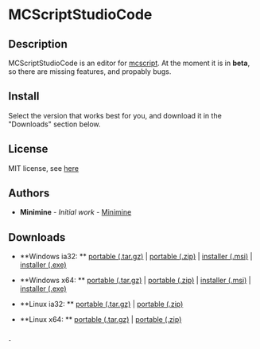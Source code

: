# MCScriptStudioCode
## Description
MCScriptStudioCode is an editor for [mcscript](https://github.com/stevertus/mcscript). At the moment it is in **beta**, so there are missing features, and propably bugs.

## Install
Select the version that works best for you, and download it in the "Downloads" section below.

## License
MIT license, see [here](license)

## Authors

* **Minimine** - *Initial work* - [Minimine](https://github.com/MinimineLP)

## Downloads
- **Windows ia32: **
[portable (.tar.gz)](https://raw.githubusercontent.com/MinimineLP/mcscriptStudioCode/master/builds/win32/ia32/mcscriptStudioCode-win32-ia32-portable.tar.gz) |
[portable (.zip)](https://raw.githubusercontent.com/MinimineLP/mcscriptStudioCode/master/builds/win32/ia32/mcscriptStudioCode-win32-ia32-portable.zip) |
[installer (.msi)](https://raw.githubusercontent.com/MinimineLP/mcscriptStudioCode/master/builds/win32/ia32/mcscriptstudiocode-win32-ia32.msi) |
[installer (.exe)](https://raw.githubusercontent.com/MinimineLP/mcscriptStudioCode/master/builds/win32/ia32/mcscriptstudiocode-win32-ia32.exe)

- **Windows x64: **
[portable (.tar.gz)](https://raw.githubusercontent.com/MinimineLP/mcscriptStudioCode/master/builds/win32/x64/mcscriptStudioCode-win32-x64-portable.tar.gz) |
[portable (.zip)](https://raw.githubusercontent.com/MinimineLP/mcscriptStudioCode/master/builds/win32/x64/mcscriptStudioCode-win32-x64-portable.zip) |
[installer (.msi)](https://raw.githubusercontent.com/MinimineLP/mcscriptStudioCode/master/builds/win32/x64/mcscriptstudiocode-win32-x64.msi) |
[installer (.exe)](https://raw.githubusercontent.com/MinimineLP/mcscriptStudioCode/master/builds/win32/x64/mcscriptstudiocode-win32-x64.exe)

- **Linux ia32: **
[portable (.tar.gz)](https://raw.githubusercontent.com/MinimineLP/mcscriptStudioCode/master/builds/linux/ia32/mcscriptStudioCode-linux-ia32-portable.tar.gz) |
[portable (.zip)](https://raw.githubusercontent.com/MinimineLP/mcscriptStudioCode/master/builds/linux/ia32/mcscriptStudioCode-linux-ia32-portable.zip)

- **Linux x64: **
[portable (.tar.gz)](https://raw.githubusercontent.com/MinimineLP/mcscriptStudioCode/master/builds/linux/x64/mcscriptStudioCode-linux-x64-portable.tar.gz) |
[portable (.zip)](https://raw.githubusercontent.com/MinimineLP/mcscriptStudioCode/master/builds/linux/x64/mcscriptStudioCode-linux-x64-portable.zip)


## Issues
Please report bugs with the [issue function](https://github.com/MinimineLP/mcscriptStudioCode/issues).

